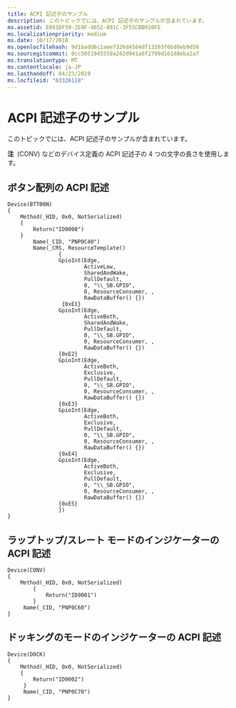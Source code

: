 ```yaml
---
title: ACPI 記述子のサンプル
description: このトピックでには、ACPI 記述子のサンプルが含まれています。
ms.assetid: E091DF59-2E9F-4652-801C-3F55CBB910FE
ms.localizationpriority: medium
ms.date: 10/17/2018
ms.openlocfilehash: 9d1badd6c1aee7326d4584df13203f6bd0eb9d58
ms.sourcegitcommit: 0cc5051945559a242d941a6f2799d161d8eba2a7
ms.translationtype: MT
ms.contentlocale: ja-JP
ms.lasthandoff: 04/23/2019
ms.locfileid: "63326118"
---
```

# <a name="acpi-descriptor-samples"></a>ACPI 記述子のサンプル


このトピックでには、ACPI 記述子のサンプルが含まれています。

**注**  (CONV) などのデバイス定義の ACPI 記述子の 4 つの文字の長さを使用します。

 

## <a name="span-idacpidescriptionforbuttonarrayspanspan-idacpidescriptionforbuttonarrayspanspan-idacpidescriptionforbuttonarrayspanacpi-description-for-button-array"></a><span id="ACPI_description_for_button_array"></span><span id="acpi_description_for_button_array"></span><span id="ACPI_DESCRIPTION_FOR_BUTTON_ARRAY"></span>ボタン配列の ACPI 記述


``` syntax
Device(BTT00N)
{
    Method(_HID, 0x0, NotSerialized)
    {
        Return("ID9000")
    }
        Name(_CID, "PNP0C40")
        Name(_CRS, ResourceTemplate()
                {
                GpioInt(Edge, 
                        ActiveLow, 
                        SharedAndWake, 
                        PullDefault, 
                        0, "\\_SB.GPIO", 
                        0, ResourceConsumer, , 
                        RawDataBuffer() {}) 
                 {0xE1}
                GpioInt(Edge, 
                        ActiveBoth, 
                        SharedAndWake, 
                        PullDefault, 
                        0, "\\_SB.GPIO", 
                        0, ResourceConsumer, , 
                        RawDataBuffer() {}) 
                {0xE2}
                GpioInt(Edge, 
                        ActiveBoth, 
                        Exclusive, 
                        PullDefault, 
                        0, "\\_SB.GPIO", 
                        0, ResourceConsumer, , 
                        RawDataBuffer() {}) 
                {0xE3}
                GpioInt(Edge, 
                        ActiveBoth, 
                        Exclusive, 
                        PullDefault, 
                        0, "\\_SB.GPIO", 
                        0, ResourceConsumer, , 
                        RawDataBuffer() {}) 
                {0xE4}
                GpioInt(Edge, 
                        ActiveBoth, 
                        Exclusive, 
                        PullDefault, 
                        0, "\\_SB.GPIO", 
                        0, ResourceConsumer, , 
                        RawDataBuffer() {}) 
                {0xE5}
                })
}
```

## <a name="span-idacpidescriptionforlaptopslatemodeindicatorspanspan-idacpidescriptionforlaptopslatemodeindicatorspanspan-idacpidescriptionforlaptopslatemodeindicatorspanacpi-description-for-laptopslate-mode-indicator"></a><span id="ACPI_description_for_laptop_slate_mode_indicator"></span><span id="acpi_description_for_laptop_slate_mode_indicator"></span><span id="ACPI_DESCRIPTION_FOR_LAPTOP_SLATE_MODE_INDICATOR"></span>ラップトップ/スレート モードのインジケーターの ACPI 記述


``` syntax
Device(CONV)
{
    Method(_HID, 0x0, NotSerialized)
        {
            Return("ID9001")
        }
     Name(_CID, "PNP0C60")
}
```

## <a name="span-idacpidescriptionfordockingmodeindicatorspanspan-idacpidescriptionfordockingmodeindicatorspanspan-idacpidescriptionfordockingmodeindicatorspanacpi-description-for-docking-mode-indicator"></a><span id="ACPI_description_for_docking_mode_indicator"></span><span id="acpi_description_for_docking_mode_indicator"></span><span id="ACPI_DESCRIPTION_FOR_DOCKING_MODE_INDICATOR"></span>ドッキングのモードのインジケーターの ACPI 記述


``` syntax
Device(DOCK)
{
    Method(_HID, 0x0, NotSerialized)
    {
        Return("ID9002")
     }
     Name(_CID, "PNP0C70")
}
```

 

 




